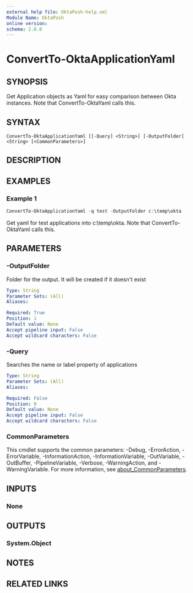 ```yaml
---
external help file: OktaPosh-help.xml
Module Name: OktaPosh
online version:
schema: 2.0.0
---
```


# ConvertTo-OktaApplicationYaml

## SYNOPSIS
Get Application objects as Yaml for easy comparison between Okta instances.
Note that ConvertTo-OktaYaml calls this.

## SYNTAX

```
ConvertTo-OktaApplicationYaml [[-Query] <String>] [-OutputFolder] <String> [<CommonParameters>]
```

## DESCRIPTION

## EXAMPLES

### Example 1
```powershell
ConvertTo-OktaApplicationYaml -q test -OutputFolder c:\temp\okta
```

Get yaml for test applications into c:\temp\okta.
Note that ConvertTo-OktaYaml calls this.

## PARAMETERS

### -OutputFolder
Folder for the output.
It will be created if it doesn't exist

```yaml
Type: String
Parameter Sets: (All)
Aliases:

Required: True
Position: 1
Default value: None
Accept pipeline input: False
Accept wildcard characters: False
```

### -Query
Searches the name or label property of applications

```yaml
Type: String
Parameter Sets: (All)
Aliases:

Required: False
Position: 0
Default value: None
Accept pipeline input: False
Accept wildcard characters: False
```

### CommonParameters
This cmdlet supports the common parameters: -Debug, -ErrorAction, -ErrorVariable, -InformationAction, -InformationVariable, -OutVariable, -OutBuffer, -PipelineVariable, -Verbose, -WarningAction, and -WarningVariable. For more information, see [about_CommonParameters](http://go.microsoft.com/fwlink/?LinkID=113216).

## INPUTS

### None
## OUTPUTS

### System.Object
## NOTES

## RELATED LINKS
